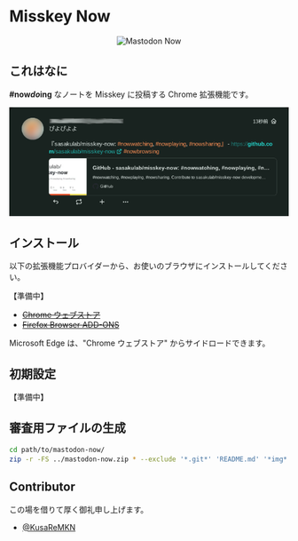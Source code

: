 # Misskey Now

<p align="center">
<img src="https://github.com/sasakulab/mastodon-now/raw/main/assets/96x96.png"
	alt="Mastodon Now" width="96" height="96" />
</p>

## これはなに

**\#now*do*ing** なノートを Misskey に投稿する Chrome 拡張機能です。

![#nowdoing](/img/nowdoing.png)

## インストール

以下の拡張機能プロバイダーから、お使いのブラウザにインストールしてください。

【準備中】

- ~~[Chrome ウェブストア](https://chrome.google.com/webstore/detail/mastodon-now/gaanhijofgiahpbmjelcfhccepcgbekh)~~
- ~~[Firefox Browser ADD-ONS](https://addons.mozilla.org/ja/firefox/addon/mastodon-now/)~~

Microsoft Edge は、"Chrome ウェブストア" からサイドロードできます。

## 初期設定

【準備中】

## 審査用ファイルの生成

```sh
cd path/to/mastodon-now/
zip -r -FS ../mastodon-now.zip * --exclude '*.git*' 'README.md' '*img*'
```

## Contributor

この場を借りて厚く御礼申し上げます。

- [@KusaReMKN](https://kusaremkn.com/)
